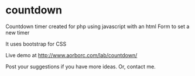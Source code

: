 countdown
=========

Countdown timer created for php using javascript with an html Form to set a new timer

It uses bootstrap for CSS

Live demo at http://www.aorborc.com/lab/countdown/

Post your suggestions if you have more ideas. Or, contact me. 
